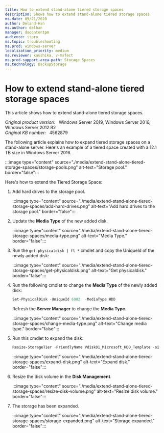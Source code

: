 ```yaml
---
title: How to extend stand-alone tiered storage spaces
description: Shows how to extend stand-alone tiered storage spaces
ms.date: 09/21/2020
author: Deland-Han
ms.author: delhan 
manager: dscontentpm
audience: itpro
ms.topic: troubleshooting
ms.prod: windows-server
localization_priority: medium
ms.reviewer: kaushika, v-mafect
ms.prod-support-area-path: Storage Spaces
ms.technology: BackupStorage
---
```

# How to extend stand-alone tiered storage spaces

This article shows how to extend stand-alone tiered storage spaces.

_Original product version:_ &nbsp; Windows Server 2019, Windows Server 2016, Windows Server 2012 R2  
_Original KB number:_ &nbsp; 4562879

The following article explains how to expand tiered storage spaces on a stand-alone server. Here's an example of a tiered space created with a 12.1 TB size in Windows Server 2016.  

:::image type="content" source="./media/extend-stand-alone-tiered-storage-spaces/storage-pools.png" alt-text="Storage pool." border="false":::

Here's how to extend the Tiered Storage Space:  

1. Add hard drives to the storage pool.

    :::image type="content" source="./media/extend-stand-alone-tiered-storage-spaces/add-hard-drives.png" alt-text="Add hard drives to the storage pool." border="false":::
  
2. Update the **Media Type** of the new added disk.

    :::image type="content" source="./media/extend-stand-alone-tiered-storage-spaces/media-type.png" alt-text="Media Type." border="false":::
  
3. Run the `get-physicaldisk | fl *` cmdlet and copy the UniqueId of the newly added disk:

    :::image type="content" source="./media/extend-stand-alone-tiered-storage-spaces/get-physicaldisk.png" alt-text="Get physicaldisk." border="false":::  

4. Run the following cmdlet to change the **Media Type** of the newly added disk:

    ```powershell
    Set-PhysicalDisk -UniqueId 6002  -MediaType HDD
    ```

    Refresh the **Server Manager**  to change the **Media Type**.

    :::image type="content" source="./media/extend-stand-alone-tiered-storage-spaces/change-media-type.png" alt-text="Change media type." border="false":::

5. Run this cmdlet to expand the disk:

    ```powershell
    Resize-StorageTier -FriendlyName Vdisk01_Microsoft_HDD_Template -size 16.1TB
    ```

    :::image type="content" source="./media/extend-stand-alone-tiered-storage-spaces/expand-disk.png" alt-text="Expand disk." border="false":::

6. Resize the disk volume in the **Disk Management**.

    :::image type="content" source="./media/extend-stand-alone-tiered-storage-spaces/resize-disk-volume.png" alt-text="Resize disk volume." border="false":::

7. The storage has been expanded.

    :::image type="content" source="./media/extend-stand-alone-tiered-storage-spaces/storage-expanded.png" alt-text="Storage expanded." border="false":::
